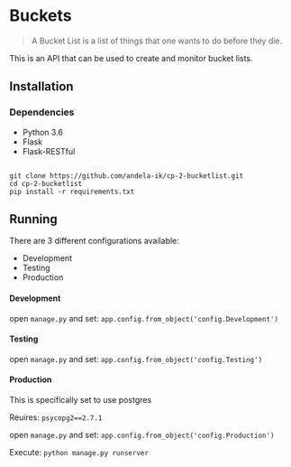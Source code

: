 # Buckets
>A Bucket List is a list of things that one wants to do before they die.

This is an API that can be used to create and monitor bucket lists.

## Installation

### Dependencies
* Python 3.6
* Flask
* Flask-RESTful

```

git clone https://github.com/andela-ik/cp-2-bucketlist.git
cd cp-2-bucketlist
pip install -r requirements.txt

```

## Running

There are 3 different configurations available:

* Development
* Testing
* Production


#### Development
open `manage.py` and set: `app.config.from_object('config.Development')`

#### Testing
open `manage.py` and set: `app.config.from_object('config.Testing')`

#### Production
This is specifically set to use postgres

Reuires: `psycopg2==2.7.1`

open `manage.py` and set: `app.config.from_object('config.Production')`

Execute: `python manage.py runserver`

